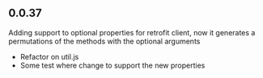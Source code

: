 ## 0.0.37
Adding support to optional properties for retrofit client, now it generates a permutations of the methods with the optional arguments

- Refactor on util.js
- Some test where change to support the new properties